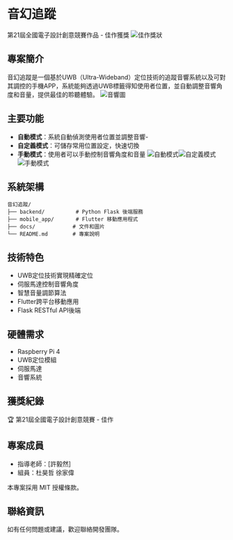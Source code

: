 # 音幻追蹤

第21屆全國電子設計創意競賽作品 - 佳作獲獎
![佳作獎狀](docs/2025全國電子設計創意競賽佳作.jpg)


## 專案簡介

音幻追蹤是一個基於UWB（Ultra-Wideband）定位技術的追蹤音響系統以及可對其調控的手機APP，系統能夠透過UWB標籤得知使用者位置，並自動調整音響角度和音量，提供最佳的聆聽體驗。
![音響圖](docs/音響圖.png)

## 主要功能

- **自動模式**：系統自動偵測使用者位置並調整音響- 
- **自定義模式**：可儲存常用位置設定，快速切換
- **手動模式**：使用者可以手動控制音響角度和音量
![自動模式](docs/自動模式.jpg)![自定義模式](docs/自定義模式.jpg) ![手動模式](docs/手動模式.jpg)






## 系統架構

```
音幻追蹤/
├── backend/          # Python Flask 後端服務
├── mobile_app/       # Flutter 移動應用程式
├── docs/            # 文件和圖片
└── README.md        # 專案說明
```

## 技術特色

- UWB定位技術實現精確定位
- 伺服馬達控制音響角度
- 智慧音量調節算法
- Flutter跨平台移動應用
- Flask RESTful API後端


## 硬體需求

- Raspberry Pi 4
- UWB定位模組
- 伺服馬達
- 音響系統

## 獲獎紀錄

🏆 第21屆全國電子設計創意競賽 - 佳作

## 專案成員

- 指導老師：[許毅然]
- 組員：杜昊哲 徐家偉

本專案採用 MIT 授權條款。

## 聯絡資訊

如有任何問題或建議，歡迎聯絡開發團隊。
